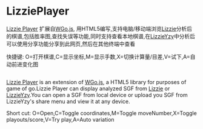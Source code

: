 # LizziePlayer #

[Lizzie Player](http://lizzieyzy.cn) 扩展自[WGo.js](http://wgo.waltheri.net/player), 用HTML5编写,支持电脑/移动端浏览[Lizzie](https://github.com/featurecat/lizzie)分析后的棋谱,包括胜率图,查找失误等功能,同时支持查看本地棋谱,在[LizzieYzy](https://pan.baidu.com/s/1q615GHD62F92mNZbTYfcxA)中分析后可以使用分享功能分享到此网页,然后在其他终端中查看

快捷键: O=打开棋谱,C=显示坐标,M=显示手数,X=切换计算量/目差,V=试下,A=自动前进变化图

##

[Lizzie Player](http://lizzieyzy.cn) is an extension of [WGo.js](http://wgo.waltheri.net/player), a HTML5 library for purposes of game of go.Lizzie Player can display analyzed SGF from [Lizzie](https://github.com/featurecat/lizzie) or [LizzieYzy](https://pan.baidu.com/s/1q615GHD62F92mNZbTYfcxA).You can open a SGF from local device or upload you SGF from LizzieYzy's share menu and view it at any device.

Short cut: O=Open,C=Toggle coordinates,M=Toggle moveNumber,X=Toggle playouts/score,V=Try play,A=Auto variation




